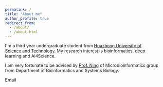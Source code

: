 ```yaml
---
permalink: /
title: "About me"
author_profile: true
redirect_from: 
  - /about/
  - /about.html
---
```


I'm a third year undergraduate student from [Huazhong University of Science and Technology](https://english.hust.edu.cn/). My research interest is bioinformatics, deep learning and AI4Science.

I am very fortunate to be advised by [Prof. Ning](http://www.microbioinformatics.org/people_intro/ningkang.html) of Microbioinformatics group from Department of Bioinformatics and Systems Biology.

[Email](29590kang@gmail.com)
